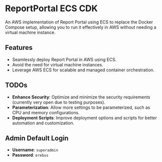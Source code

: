 # ReportPortal ECS CDK

An AWS implementation of Report Portal using ECS to replace the Docker Compose setup, allowing you to run it effectively in AWS without needing a virtual machine instance.

## Features
- Seamlessly deploy Report Portal in AWS using ECS.
- Avoid the need for virtual machine instances.
- Leverage AWS ECS for scalable and managed container orchestration.

## TODOs
- **Enhance Security**: Optimize and minimize the security requirements (currently very open due to testing purposes).
- **Parameterization**: Allow more settings to be parameterized, such as CPU and memory configurations.
- **Deployment Scripts**: Improve deployment options and scripts for better automation and customization.

## Admin Default Login
- **Username**: `superadmin`
- **Password**: `erebus`